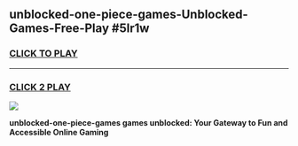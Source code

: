 
## unblocked-one-piece-games-Unblocked-Games-Free-Play #5lr1w
<h3>
<a href="https://us.freeplayer.one?title=unblocked-one-piece-games&ref=9M">CLICK TO PLAY</a></h3>
<hr>

<h3>
<a href="https://us.freeplayer.one?title=unblocked-one-piece-games&ref=9M">CLICK 2 PLAY</a>
  
</h3>

<a href="https://us.freeplayer.one?title=unblocked-one-piece-games&ref=9M"><img src="https://clearcache.store/games.png"></a>


**unblocked-one-piece-games games unblocked: Your Gateway to Fun and Accessible Online Gaming**

